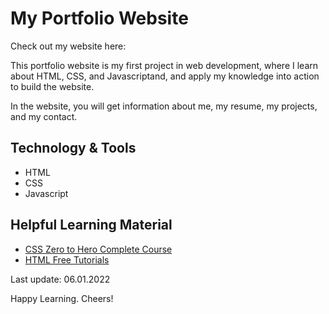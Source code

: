 # My Portfolio Website

Check out my website here: 

This portfolio website is my first project in web development, where I learn about HTML, CSS, and Javascriptand, and apply my knowledge into action to build the website.

In the website, you will get information about me, my resume, my projects, and my contact.

## Technology & Tools
- HTML
- CSS
- Javascript

## Helpful Learning Material
- [CSS Zero to Hero Complete Course](https://www.youtube.com/watch?v=1Rs2ND1ryYc&t=2848s)
- [HTML Free Tutorials](https://www.w3schools.com/html/default.asp)

Last update: 06.01.2022

Happy Learning. Cheers!
